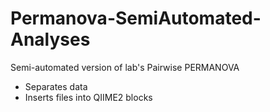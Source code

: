 # Permanova-SemiAutomated-Analyses
Semi-automated version of lab's Pairwise PERMANOVA
  - Separates data
  - Inserts files into QIIME2 blocks
